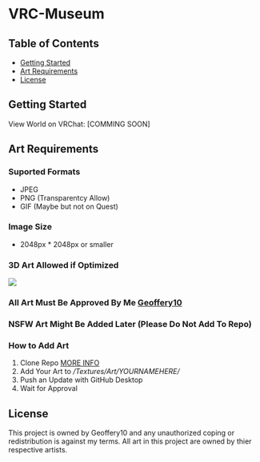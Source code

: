 # VRC-Museum
 
## Table of Contents
* [Getting Started](#getting-started)
* [Art Requirements](#art-requirements)
* [License](#license)


## Getting Started
View World on VRChat: [COMMING SOON]

## Art Requirements
### Suported Formats
* JPEG
* PNG (Transparentcy Allow)
* GIF (Maybe but not on Quest)

### Image Size
* 2048px * 2048px or smaller

### 3D Art Allowed if Optimized
 <p align="left">
<img align="center" src="https://scontent-ort2-2.cdninstagram.com/v/t51.2885-15/e35/s150x150/225502289_322795579586335_833063662984602706_n.jpg?_nc_ht=scontent-ort2-2.cdninstagram.com&_nc_cat=107&_nc_ohc=I3b4oMGZkiMAX9d9iWh&edm=APU89FABAAAA&ccb=7-4&oh=00_AT903tkhOAcAt0_vwFtkN6IccOd1PF-hJmA4McXEetwG9w&oe=61D47AC4&_nc_sid=86f79a">
</p>

### All Art Must Be Approved By Me [Geoffery10](https://github.com/Geoffery10)

### NSFW Art Might Be Added Later (Please Do Not Add To Repo)

### How to Add Art
1. Clone Repo [MORE INFO](https://docs.github.com/en/repositories/creating-and-managing-repositories/cloning-a-repository)
2. Add Your Art to */Textures/Art/YOURNAMEHERE/*
3. Push an Update with GitHub Desktop
4. Wait for Approval 

## License
This project is owned by Geoffery10 and any unauthorized coping or redistribution is against my terms. All art in this project are owned by thier respective artists.
